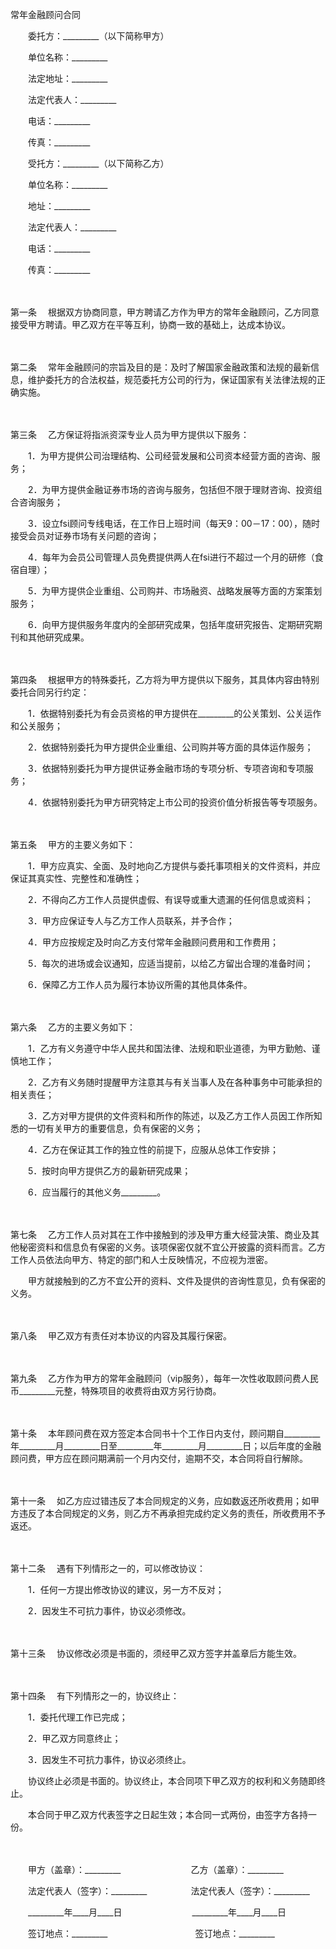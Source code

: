 



常年金融顾问合同



 

　　委托方：_________（以下简称甲方）

　　单位名称：_________

　　法定地址：_________

　　法定代表人：_________

　　电话：_________

　　传真：_________　　

　　受托方：_________（以下简称乙方）

　　单位名称：_________

　　地址：_________

　　法定代表人：_________

　　电话：_________

　　传真：_________

　　

第一条
　根据双方协商同意，甲方聘请乙方作为甲方的常年金融顾问，乙方同意接受甲方聘请。甲乙双方在平等互利，协商一致的基础上，达成本协议。

　　

第二条
　常年金融顾问的宗旨及目的是：及时了解国家金融政策和法规的最新信息，维护委托方的合法权益，规范委托方公司的行为，保证国家有关法律法规的正确实施。

　　

第三条
　乙方保证将指派资深专业人员为甲方提供以下服务：

　　1．为甲方提供公司治理结构、公司经营发展和公司资本经营方面的咨询、服务；

　　2．为甲方提供金融证券市场的咨询与服务，包括但不限于理财咨询、投资组合咨询服务；

　　3．设立fsi顾问专线电话，在工作日上班时间（每天9：00－17：00），随时接受会员对证券市场有关问题的咨询；

　　4．每年为会员公司管理人员免费提供两人在fsi进行不超过一个月的研修（食宿自理）；

　　5．为甲方提供企业重组、公司购并、市场融资、战略发展等方面的方案策划服务；

　　6．向甲方提供服务年度内的全部研究成果，包括年度研究报告、定期研究期刊和其他研究成果。

　　

第四条
　根据甲方的特殊委托，乙方将为甲方提供以下服务，其具体内容由特别委托合同另行约定：

　　1．依据特别委托为有会员资格的甲方提供在_________的公关策划、公关运作和公关服务；

　　2．依据特别委托为甲方提供企业重组、公司购并等方面的具体运作服务；

　　3．依据特别委托为甲方提供证券金融市场的专项分析、专项咨询和专项服务；

　　4．依据特别委托为甲方研究特定上市公司的投资价值分析报告等专项服务。

　　

第五条
　甲方的主要义务如下：

　　1．甲方应真实、全面、及时地向乙方提供与委托事项相关的文件资料，并应保证其真实性、完整性和准确性；

　　2．不得向乙方工作人员提供虚假、有误导或重大遗漏的任何信息或资料；

　　3．甲方应保证专人与乙方工作人员联系，并予合作；

　　4．甲方应按规定及时向乙方支付常年金融顾问费用和工作费用；

　　5．每次的进场或会议通知，应适当提前，以给乙方留出合理的准备时间；

　　6．保障乙方工作人员为履行本协议所需的其他具体条件。

　　

第六条
　乙方的主要义务如下：

　　1．乙方有义务遵守中华人民共和国法律、法规和职业道德，为甲方勤勉、谨慎地工作；

　　2．乙方有义务随时提醒甲方注意其与有关当事人及在各种事务中可能承担的相关责任；

　　3．乙方对甲方提供的文件资料和所作的陈述，以及乙方工作人员因工作所知悉的一切有关甲方的重要信息，负有保密的义务；

　　4．乙方在保证其工作的独立性的前提下，应服从总体工作安排；

　　5．按时向甲方提供乙方的最新研究成果；

　　6．应当履行的其他义务_________。

　　

第七条
　乙方工作人员对其在工作中接触到的涉及甲方重大经营决策、商业及其他秘密资料和信息负有保密的义务。该项保密仅就不宜公开披露的资料而言。乙方工作人员依法向甲方、特定的部门和人士反映情况，不应视为泄密。

　　甲方就接触到的乙方不宜公开的资料、文件及提供的咨询性意见，负有保密的义务。

　　

第八条
　甲乙双方有责任对本协议的内容及其履行保密。

　　

第九条
　乙方作为甲方的常年金融顾问（vip服务），每年一次性收取顾问费人民币_________元整，特殊项目的收费将由双方另行协商。

　　

第十条
　本年顾问费在双方签定本合同书十个工作日内支付，顾问期自_________年_________月_________日至_________年_________月_________日；以后年度的金融顾问费，甲方应在顾问期满前一个月内交付，逾期不交，本合同将自行解除。

　　

第十一条
　如乙方应过错违反了本合同规定的义务，应如数返还所收费用；如甲方违反了本合同规定的义务，则乙方不再承担完成约定义务的责任，所收费用不予返还。

　　

第十二条
　遇有下列情形之一的，可以修改协议：

　　1．任何一方提出修改协议的建议，另一方不反对；

　　2．因发生不可抗力事件，协议必须修改。

　　

第十三条
　协议修改必须是书面的，须经甲乙双方签字并盖章后方能生效。

　　

第十四条
　有下列情形之一的，协议终止：

　　1．委托代理工作已完成；

　　2．甲乙双方同意终止；

　　3．因发生不可抗力事件，协议必须终止。

　　协议终止必须是书面的。协议终止，本合同项下甲乙双方的权利和义务随即终止。　　

　　本合同于甲乙双方代表签字之日起生效；本合同一式两份，由签字方各持一份。

　　　　

　　甲方（盖章）：_________　　　　　　　　乙方（盖章）：_________　　

　　法定代表人（签字）：_________　　　　　法定代表人（签字）：_________　　

　　_________年____月____日　　　　　　　　_________年____月____日　　

　　签订地点：_________　　　　　　　　　　签订地点：_________